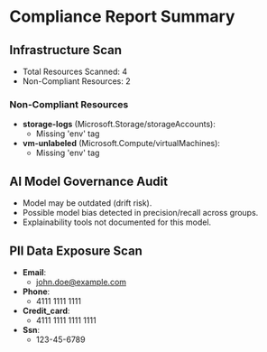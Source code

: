 # Compliance Report Summary

## Infrastructure Scan

- Total Resources Scanned: 4
- Non-Compliant Resources: 2

### Non-Compliant Resources
- **storage-logs** (Microsoft.Storage/storageAccounts):
  - Missing 'env' tag
- **vm-unlabeled** (Microsoft.Compute/virtualMachines):
  - Missing 'env' tag

## AI Model Governance Audit

- Model may be outdated (drift risk).
- Possible model bias detected in precision/recall across groups.
- Explainability tools not documented for this model.

## PII Data Exposure Scan

- **Email**:
  - john.doe@example.com
- **Phone**:
  - 4111 1111 1111
- **Credit_card**:
  - 4111 1111 1111 1111
- **Ssn**:
  - 123-45-6789
